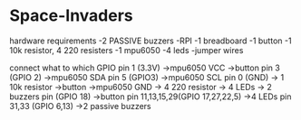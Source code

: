 # Space-Invaders
hardware requirements
-2 PASSIVE buzzers
-RPI
-1 breadboard
-1 button
-1 10k resistor, 4 220 resisters
-1 mpu6050
-4 leds
-jumper wires


connect what to which GPIO
pin 1 (3.3V)
->mpu6050 VCC
->button
pin 3 (GPIO 2)
->mpu6050 SDA
pin 5 (GPIO3)
->mpu6050 SCL
pin 0 (GND)
-> 1 10k resistor ->button
->mpu6050 GND
-> 4 220 resistor -> 4 LEDs
-> 2 buzzers 
pin (GPIO 18)
->button
pin 11,13,15,29(GPIO 17,27,22,5)
->4 LEDs
pin 31,33 (GPIO 6,13)
->2 passive buzzers


